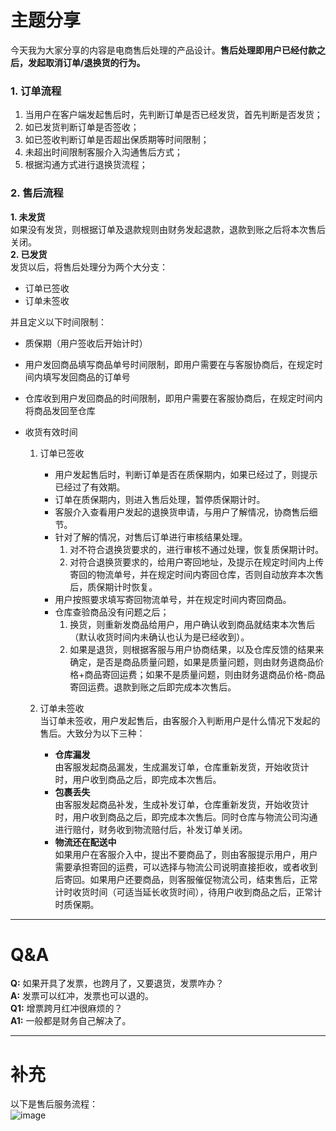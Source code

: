 # 主题分享
今天我为大家分享的内容是电商售后处理的产品设计。**售后处理即用户已经付款之后，发起取消订单/退换货的行为。**

### 1. 订单流程
1. 当用户在客户端发起售后时，先判断订单是否已经发货，首先判断是否发货；
2. 如已发货判断订单是否签收；
3. 如已签收判断订单是否超出保质期等时间限制；
4. 未超出时间限制客服介入沟通售后方式；
5. 根据沟通方式进行退换货流程；

### 2. 售后流程
**1. 未发货**  
如果没有发货，则根据订单及退款规则由财务发起退款，退款到账之后将本次售后关闭。  
**2. 已发货**  
发货以后，将售后处理分为两个大分支：
- 订单已签收
- 订单未签收  

并且定义以下时间限制：
- 质保期（用户签收后开始计时）
- 用户发回商品填写商品单号时间限制，即用户需要在与客服协商后，在规定时间内填写发回商品的订单号
- 仓库收到用户发回商品的时间限制，即用户需要在客服协商后，在规定时间内将商品发回至仓库
- 收货有效时间

    1. 订单已签收   
       - 用户发起售后时，判断订单是否在质保期内，如果已经过了，则提示已经过了有效期。
       - 订单在质保期内，则进入售后处理，暂停质保期计时。
       - 客服介入查看用户发起的退换货申请，与用户了解情况，协商售后细节。
       - 针对了解的情况，对售后订单进行审核结果处理。
         1. 对不符合退换货要求的，进行审核不通过处理，恢复质保期计时。
         2. 对符合退换货要求的，给用户寄回地址，及提示在规定时间内上传寄回的物流单号，并在规定时间内寄回仓库，否则自动放弃本次售后，质保期计时恢复。
       - 用户按照要求填写寄回物流单号，并在规定时间内寄回商品。
       - 仓库查验商品没有问题之后；
         1. 换货，则重新发商品给用户，用户确认收到商品就结束本次售后（默认收货时间内未确认也认为是已经收到）。
         2. 如果是退货，则根据客服与用户协商结果，以及仓库反馈的结果来确定，是否是商品质量问题，如果是质量问题，则由财务退商品价格+商品寄回运费；如果不是质量问题，则由财务退商品价格-商品寄回运费。退款到账之后即完成本次售后。  

   2. 订单未签收  
当订单未签收，用户发起售后，由客服介入判断用户是什么情况下发起的售后。大致分为以下三种：
      - **仓库漏发**  
由客服发起商品漏发，生成漏发订单，仓库重新发货，开始收货计时，用户收到商品之后，即完成本次售后。
      - **包裹丢失**   
由客服发起商品补发，生成补发订单，仓库重新发货，开始收货计时，用户收到商品之后，即完成本次售后。同时仓库与物流公司沟通进行赔付，财务收到物流赔付后，补发订单关闭。
      - **物流还在配送中**  
如果用户在客服介入中，提出不要商品了，则由客服提示用户，用户需要承担寄回的运费，可以选择与物流公司说明直接拒收，或者收到后寄回。如果用户还要商品，则客服催促物流公司，结束售后，正常计时收货时间（可适当延长收货时间），待用户收到商品之后，正常计时质保期。

---


# Q&A

**Q:** 如果开具了发票，也跨月了，又要退货，发票咋办？  
**A:** 发票可以红冲，发票也可以退的。  
**Q1:** 增票跨月红冲很麻烦的？  
**A1:** 一般都是财务自己解决了。  

---

# 补充
以下是售后服务流程：  
![image](https://note.youdao.com/yws/api/group/49165967/file/210989668?method=getImage&WLP=true&width=640&height=640&version=1&cstk=hHvuYLuo) 

